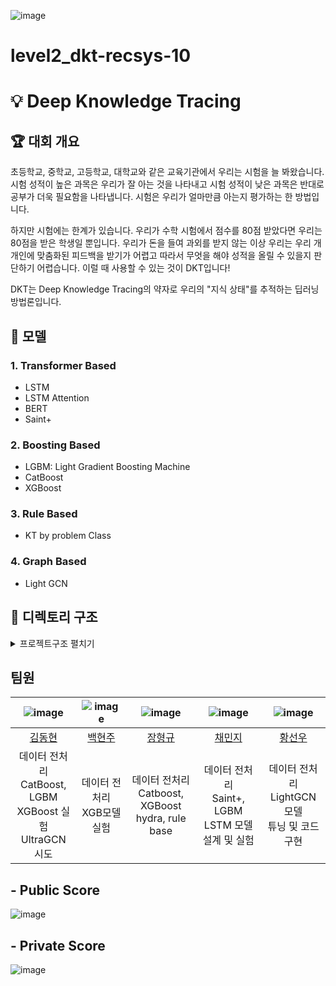![image](https://github.com/boostcampaitech5/level2_dkt-recsys-10/assets/60868825/85290ef4-003a-4add-8f3c-188565d2a3c0)



# level2_dkt-recsys-10

# 💡 Deep Knowledge Tracing

## 🏆 대회 개요

초등학교, 중학교, 고등학교, 대학교와 같은 교육기관에서 우리는 시험을 늘 봐왔습니다. 시험 성적이 높은 과목은 우리가 잘 아는 것을 나타내고 시험 성적이 낮은 과목은 반대로 공부가 더욱 필요함을 나타냅니다. 시험은 우리가 얼마만큼 아는지 평가하는 한 방법입니다.

하지만 시험에는 한계가 있습니다. 우리가 수학 시험에서 점수를 80점 받았다면 우리는 80점을 받은 학생일 뿐입니다. 우리가 돈을 들여 과외를 받지 않는 이상 우리는 우리 개개인에 맞춤화된 피드백을 받기가 어렵고 따라서 무엇을 해야 성적을 올릴 수 있을지 판단하기 어렵습니다. 이럴 때 사용할 수 있는 것이 DKT입니다!

DKT는 Deep Knowledge Tracing의 약자로 우리의 "지식 상태"를 추적하는 딥러닝 방법론입니다.

## 🦆 모델

### 1. Transformer Based

- LSTM
- LSTM Attention
- BERT
- Saint+

### 2. Boosting Based

- LGBM: Light Gradient Boosting Machine
- CatBoost
- XGBoost

### 3. Rule Based

- KT by problem Class

### 4. Graph Based

- Light GCN

## 📂 디렉토리 구조

<details>
<summary>프로젝트구조 펼치기</summary>
<div markdown="1">

```
  ...
```

</div>
</details>

## 팀원
| ![image](https://github.com/boostcampaitech5/level2_dkt-recsys-10/assets/60868825/20b1b5d9-4dbf-488c-b372-ea9aea769007) | ![image](https://github.com/boostcampaitech5/level2_dkt-recsys-10/assets/60868825/3030492b-2ce4-4595-a8f0-8f290ad90710) | ![image](https://github.com/boostcampaitech5/level2_dkt-recsys-10/assets/60868825/d6128d5f-3070-40c0-8713-a9e16a3c6cbd) | ![image](https://github.com/boostcampaitech5/level2_dkt-recsys-10/assets/60868825/c5a917b0-cc39-4dba-a1e3-2335e1e4a1bf) | ![image](https://github.com/boostcampaitech5/level2_dkt-recsys-10/assets/60868825/4ac6cbcc-4c7c-4c6f-ba21-e94c70bb4ea9) |
| :----------------------------------------------------------: | :----------------------------------------------------------: | :----------------------------------------------------------: | :----------------------------------------------------------: | :----------------------------------------------------------: |
|             [김동현](https://github.com/llsy159)             |          [백현주](https://github.com/alexandra9975)          |           [장형규](https://github.com/BrotherGyu)            |            [채민지](https://github.com/chaemj97)             |        [황선우](https://github.com/Vintage-lavender)         |
| 데이터 전처리<br /> CatBoost, LGBM<br /> XGBoost 실험<br />UltraGCN 시도 |               데이터 전처리<br />XGB모델 실험                |  데이터 전처리<br />Catboost, XGBoost<br />hydra, rule base  | 데이터 전처리<br />Saint+, LGBM<br />LSTM 모델 설계 및 실험  |   데이터 전처리<br />LightGCN 모델<br />튜닝 및 코드 구현    |

## \- Public Score
![image](https://github.com/boostcampaitech5/level2_dkt-recsys-10/assets/60868825/84cd04d6-6f9d-479e-9e86-45912180798a)

## \- Private Score
![image](https://github.com/boostcampaitech5/level2_dkt-recsys-10/assets/60868825/22f7c891-7321-4871-9425-8fdbdfcec45f)

